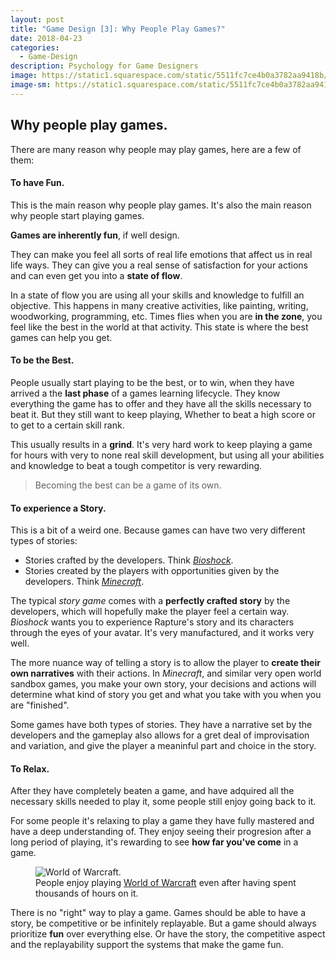 ```yaml
---
layout: post
title: "Game Design [3]: Why People Play Games?"
date: 2018-04-23
categories:
  - Game-Design
description: Psychology for Game Designers
image: https://static1.squarespace.com/static/5511fc7ce4b0a3782aa9418b/t/55369463e4b07d491f6be91b/1429640302372/colorful-abstract-3.jpg
image-sm: https://static1.squarespace.com/static/5511fc7ce4b0a3782aa9418b/t/55369463e4b07d491f6be91b/1429640302372/colorful-abstract-3.jpg
---
```


## Why people play games.

There are many reason why people may play games, here are a few of them:

#### To have Fun.

This is the main reason why people play games. It's also the main reason why people start playing games.

**Games are inherently fun**, if well design.

They can make you feel all sorts of real life emotions that affect us in real life ways. They can give you a real sense of satisfaction for your actions and can even get you into a **state of flow**.

In a state of flow you are using all your skills and knowledge to fulfill an objective. This happens in many creative activities, like painting, writing, woodworking, programming, etc. Times flies when you are **in the zone**, you feel like the best in the world at that activity. This state is where the best games can help you get.

#### To be the Best.

People usually start playing to be the best, or to win, when they have arrived a the **last phase** of a games learning lifecycle. They know everything the game has to offer and they have all the skills necessary to beat it. But they still want to keep playing, Whether to beat a high score or to get to a certain skill rank.

This usually results in a **grind**. It's very hard work to keep playing a game for hours with very to none real skill development, but using all your abilities and knowledge to beat a tough competitor is very rewarding.

> Becoming the best can be a game of its own.

#### To experience a Story.

This is a bit of a weird one. Because games can have two very different types of stories:

* Stories crafted by the developers. Think [*Bioshock*](http://store.steampowered.com/app/7670/BioShock/).
* Stories created by the players with opportunities given by the developers. Think [*Minecraft*](https://minecraft.net).

The typical *story game* comes with a **perfectly crafted story** by the developers, which will hopefully make the player feel a certain way. *Bioshock* wants you to experience Rapture's story and its characters through the eyes of your avatar. It's very manufactured, and it works very well.

The more nuance way of telling a story is to allow the player to **create their own narratives** with their actions. In *Minecraft*, and similar very open world sandbox games, you make your own story, your decisions and actions will determine what kind of story you get and what you take with you when you are "finished".

Some games have both types of stories. They have a narrative set by the developers and the gameplay also allows for a gret deal of improvisation and variation, and give the player a meaninful part and choice in the story.

#### To Relax.

After they have completely beaten a game, and have adquired all the necessary skills needed to play it, some people still enjoy going back to it.

For some people it's relaxing to play a game they have fully mastered and have a deep understanding of. They enjoy seeing their progresion after a long period of playing, it's rewarding to see **how far you've come** in a game.

<figure>
  <img src="https://hegemonia.files.wordpress.com/2006/11/wow.jpg" alt="World of Warcraft."/>
  <figcaption>People enjoy playing <a href="https://worldofwarcraft.com">World of Warcraft</a> even after having spent thousands of hours on it.</figcaption>
</figure>

There is no "right" way to play a game. Games should be able to have a story, be competitive or be infinitely replayable. But a game should always prioritize **fun** over everything else. Or have the story, the competitive aspect and the replayability support the systems that make the game fun.
